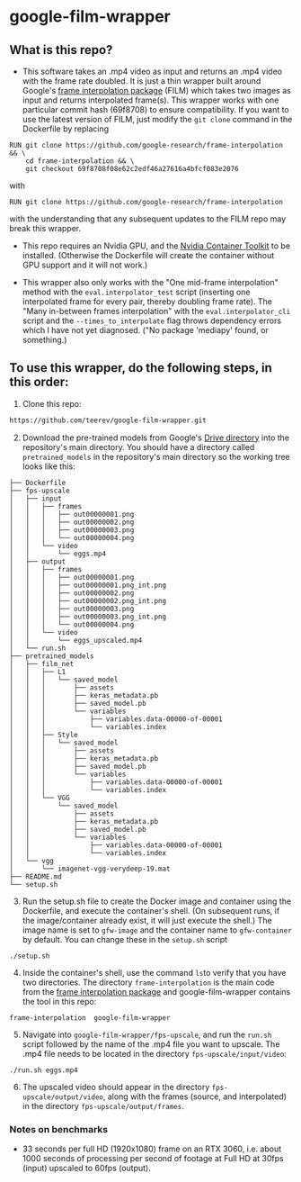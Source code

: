 # google-film-wrapper

## What is this repo?

- This software takes an .mp4 video as input and returns an .mp4 video with the frame rate doubled. It is just a thin wrapper built around Google's [frame interpolation package](https://github.com/google-research/frame-interpolation) (FILM) which takes two images as input and returns interpolated frame(s). This wrapper works with one particular commit hash (69f8708) to ensure compatibility. If you want to use the latest version of FILM, just modify the ````git clone```` command in the Dockerfile by replacing

````
RUN git clone https://github.com/google-research/frame-interpolation && \
    cd frame-interpolation && \
    git checkout 69f8708f08e62c2edf46a27616a4bfcf083e2076
````
with

````
RUN git clone https://github.com/google-research/frame-interpolation
````
with the understanding that any subsequent updates to the FILM repo may break this wrapper.


- This repo requires an Nvidia GPU, and the [Nvidia Container Toolkit](https://docs.nvidia.com/datacenter/cloud-native/container-toolkit/install-guide.html) to be installed. (Otherwise the Dockerfile will create the container without GPU support and it will not work.)

- This wrapper also only works with the "One mid-frame interpolation" method with the ````eval.interpolator_test```` script (inserting one interpolated frame for every pair, thereby doubling frame rate). The "Many in-between frames interpolation" with the ````eval.interpolator_cli```` script and the ````--times_to_interpolate```` flag throws dependency errors which I have not yet diagnosed. ("No package 'mediapy' found, or something.)





## To use this wrapper, do the following steps, in this order:


1. Clone this repo:
````bash
https://github.com/teerev/google-film-wrapper.git
````
2. Download the pre-trained models from Google's [Drive directory](https://drive.google.com/drive/folders/1q8110-qp225asX3DQvZnfLfJPkCHmDpy?usp=sharing) into the repository's main directory. You should have a directory called ````pretrained_models```` in the repository's main directory so the working tree looks like this:

````
├── Dockerfile
├── fps-upscale
│   ├── input
│   │   ├── frames
│   │   │   ├── out00000001.png
│   │   │   ├── out00000002.png
│   │   │   ├── out00000003.png
│   │   │   └── out00000004.png
│   │   └── video
│   │       └── eggs.mp4
│   ├── output
│   │   ├── frames
│   │   │   ├── out00000001.png
│   │   │   ├── out00000001.png_int.png
│   │   │   ├── out00000002.png
│   │   │   ├── out00000002.png_int.png
│   │   │   ├── out00000003.png
│   │   │   ├── out00000003.png_int.png
│   │   │   └── out00000004.png
│   │   └── video
│   │       └── eggs_upscaled.mp4
│   └── run.sh
├── pretrained_models
│   ├── film_net
│   │   ├── L1
│   │   │   └── saved_model
│   │   │       ├── assets
│   │   │       ├── keras_metadata.pb
│   │   │       ├── saved_model.pb
│   │   │       └── variables
│   │   │           ├── variables.data-00000-of-00001
│   │   │           └── variables.index
│   │   ├── Style
│   │   │   └── saved_model
│   │   │       ├── assets
│   │   │       ├── keras_metadata.pb
│   │   │       ├── saved_model.pb
│   │   │       └── variables
│   │   │           ├── variables.data-00000-of-00001
│   │   │           └── variables.index
│   │   └── VGG
│   │       └── saved_model
│   │           ├── assets
│   │           ├── keras_metadata.pb
│   │           ├── saved_model.pb
│   │           └── variables
│   │               ├── variables.data-00000-of-00001
│   │               └── variables.index
│   └── vgg
│       └── imagenet-vgg-verydeep-19.mat
├── README.md
└── setup.sh
````

3. Run the setup.sh file to create the Docker image and container using the Dockerfile, and execute the container's shell. (On subsequent runs, if the image/container already exist, it will just execute the shell.) The image name is set to ````gfw-image```` and the container name to ````gfw-container```` by default. You can change these in the ````setup.sh```` script

````
./setup.sh
````

4. Inside the container's shell, use the command ````ls````to verify that you have two directories. The directory ````frame-interpolation```` is the main code from the [frame interpolation package](https://github.com/google-research/frame-interpolation) and google-film-wrapper contains the tool in this repo:

````
frame-interpolation  google-film-wrapper
````

5. Navigate into ````google-film-wrapper/fps-upscale````, and run the ````run.sh```` script followed by the name of the .mp4 file you want to upscale. The .mp4 file needs to be located in the directory ````fps-upscale/input/video````:

````
./run.sh eggs.mp4
````

6. The upscaled video should appear in the directory ````fps-upscale/output/video````, along with the frames (source, and interpolated) in the directory ````fps-upscale/output/frames````.




### Notes on benchmarks

- 33 seconds per full HD (1920x1080) frame on an RTX 3060, i.e. about 1000 seconds of processing per second of footage at Full HD at 30fps (input) upscaled to 60fps (output).












